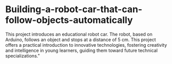 # Building-a-robot-car-that-can-follow-objects-automatically
This project introduces an educational robot car. The robot, based on Arduino, follows an object and stops at a distance of 5 cm. This project offers a practical introduction to innovative technologies, fostering creativity and intelligence in young learners, guiding them toward future technical specializations."
